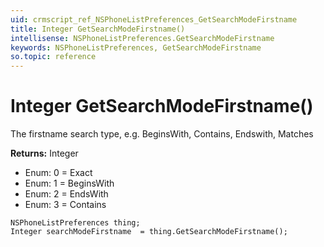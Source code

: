 ```yaml
---
uid: crmscript_ref_NSPhoneListPreferences_GetSearchModeFirstname
title: Integer GetSearchModeFirstname()
intellisense: NSPhoneListPreferences.GetSearchModeFirstname
keywords: NSPhoneListPreferences, GetSearchModeFirstname
so.topic: reference
---
```


# Integer GetSearchModeFirstname()

The firstname search type, e.g. BeginsWith, Contains, Endswith, Matches

**Returns:** Integer

* Enum: 0 = Exact
* Enum: 1 = BeginsWith
* Enum: 2 = EndsWith
* Enum: 3 = Contains

```crmscript
NSPhoneListPreferences thing;
Integer searchModeFirstname  = thing.GetSearchModeFirstname();
```

